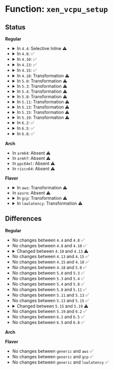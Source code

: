 # Function: <code>xen_vcpu_setup</code>

## Status
<b>Regular</b>
<ul>
<li>
<details>
<summary>In <code>4.4</code>: Selective Inline ⚠️</summary>

```c
void xen_vcpu_setup(int cpu);
```

**Collision:** Unique Static

**Inline:** Selective

**Transformation:** False

**Instances:**

```
In arch/x86/xen/enlighten.c (ffffffff8101c110)
Location: arch/x86/xen/enlighten.c:182
Inline: True
Direct callers:
  - arch/x86/xen/enlighten.c:xen_hvm_cpu_notify
  - arch/x86/xen/enlighten.c:xen_vcpu_restore
  - arch/x86/xen/enlighten.c:xen_vcpu_restore
  - arch/x86/xen/enlighten.c:xen_setup_vcpu_info_placement
```
**Symbols:**

```
ffffffff8101c110-ffffffff8101c23b: xen_vcpu_setup (STB_LOCAL)
```
</details>
</li>
<li>
<details>
<summary>In <code>4.8</code>: ✅</summary>

```c
void xen_vcpu_setup(int cpu);
```

**Collision:** Unique Global

**Inline:** No

**Transformation:** False

**Instances:**

```
In arch/x86/xen/enlighten.c (ffffffff8101c610)
Location: arch/x86/xen/enlighten.c:185
Inline: False
Direct callers:
  - arch/x86/xen/enlighten.c:xen_hvm_cpu_notify
  - arch/x86/xen/enlighten.c:xen_setup_vcpu_info_placement
  - arch/x86/xen/enlighten.c:xen_vcpu_restore
  - arch/x86/xen/enlighten.c:xen_vcpu_restore
```
**Symbols:**

```
ffffffff8101c610-ffffffff8101c763: xen_vcpu_setup (STB_GLOBAL)
```
</details>
</li>
<li>
<details>
<summary>In <code>4.10</code>: ✅</summary>

```c
void xen_vcpu_setup(int cpu);
```

**Collision:** Unique Global

**Inline:** No

**Transformation:** False

**Instances:**

```
In arch/x86/xen/enlighten.c (ffffffff8101cce0)
Location: arch/x86/xen/enlighten.c:187
Inline: False
Direct callers:
  - arch/x86/xen/enlighten.c:xen_cpu_up_prepare
  - arch/x86/xen/enlighten.c:xen_setup_vcpu_info_placement
  - arch/x86/xen/enlighten.c:xen_vcpu_restore
  - arch/x86/xen/enlighten.c:xen_vcpu_restore
```
**Symbols:**

```
ffffffff8101cce0-ffffffff8101ce33: xen_vcpu_setup (STB_GLOBAL)
```
</details>
</li>
<li>
<details>
<summary>In <code>4.13</code>: ✅</summary>

```c
int xen_vcpu_setup(int cpu);
```

**Collision:** Unique Global

**Inline:** No

**Transformation:** False

**Instances:**

```
In arch/x86/xen/enlighten.c (ffffffff81019930)
Location: arch/x86/xen/enlighten.c:185
Inline: False
Direct callers:
  - arch/x86/xen/enlighten.c:xen_vcpu_restore
  - arch/x86/xen/enlighten_pv.c:xen_setup_vcpu_info_placement
```
**Symbols:**

```
ffffffff81019930-ffffffff81019acb: xen_vcpu_setup (STB_GLOBAL)
```
</details>
</li>
<li>
<details>
<summary>In <code>4.15</code>: ✅</summary>

```c
int xen_vcpu_setup(int cpu);
```

**Collision:** Unique Global

**Inline:** No

**Transformation:** False

**Instances:**

```
In arch/x86/xen/enlighten.c (ffffffff8101a210)
Location: arch/x86/xen/enlighten.c:189
Inline: False
Direct callers:
  - arch/x86/xen/enlighten.c:xen_vcpu_restore
  - arch/x86/xen/enlighten_pv.c:xen_setup_vcpu_info_placement
```
**Symbols:**

```
ffffffff8101a210-ffffffff8101a3ab: xen_vcpu_setup (STB_GLOBAL)
```
</details>
</li>
<li>
<details>
<summary>In <code>4.18</code>: Transformation ⚠️</summary>

```c
int xen_vcpu_setup(int cpu);
```

**Collision:** Unique Global

**Inline:** No

**Transformation:** True

**Instances:**

```
In arch/x86/xen/enlighten.c (0)
Location: arch/x86/xen/enlighten.c:197
Inline: False
Direct callers:
  - arch/x86/xen/enlighten.c:xen_vcpu_restore
  - arch/x86/xen/enlighten_hvm.c:xen_cpu_up_prepare_hvm
  - arch/x86/xen/enlighten_pv.c:xen_setup_vcpu_info_placement
  - arch/x86/xen/smp_hvm.c:xen_hvm_smp_prepare_boot_cpu
```
**Symbols:**

```
ffffffff8101b075-ffffffff8101b092: xen_vcpu_setup.cold.2 (STB_LOCAL)
ffffffff8101abf0-ffffffff8101ad74: xen_vcpu_setup (STB_GLOBAL)
```
</details>
</li>
<li>
<details>
<summary>In <code>5.0</code>: Transformation ⚠️</summary>

```c
int xen_vcpu_setup(int cpu);
```

**Collision:** Unique Global

**Inline:** No

**Transformation:** True

**Instances:**

```
In arch/x86/xen/enlighten.c (0)
Location: arch/x86/xen/enlighten.c:199
Inline: False
Direct callers:
  - arch/x86/xen/enlighten.c:xen_vcpu_restore
  - arch/x86/xen/enlighten_hvm.c:xen_cpu_up_prepare_hvm
  - arch/x86/xen/enlighten_pv.c:xen_setup_vcpu_info_placement
  - arch/x86/xen/smp_hvm.c:xen_hvm_smp_prepare_boot_cpu
```
**Symbols:**

```
ffffffff8101b859-ffffffff8101b876: xen_vcpu_setup.cold.2 (STB_LOCAL)
ffffffff8101b3c0-ffffffff8101b544: xen_vcpu_setup (STB_GLOBAL)
```
</details>
</li>
<li>
<details>
<summary>In <code>5.3</code>: Transformation ⚠️</summary>

```c
int xen_vcpu_setup(int cpu);
```

**Collision:** Unique Global

**Inline:** No

**Transformation:** True

**Instances:**

```
In arch/x86/xen/enlighten.c (0)
Location: arch/x86/xen/enlighten.c:199
Inline: False
Direct callers:
  - arch/x86/xen/enlighten.c:xen_vcpu_restore
  - arch/x86/xen/enlighten_hvm.c:xen_cpu_up_prepare_hvm
  - arch/x86/xen/enlighten_pv.c:xen_setup_vcpu_info_placement
  - arch/x86/xen/smp_hvm.c:xen_hvm_smp_prepare_boot_cpu
```
**Symbols:**

```
ffffffff8101d38e-ffffffff8101d3ab: xen_vcpu_setup.cold (STB_LOCAL)
ffffffff8101cee0-ffffffff8101d064: xen_vcpu_setup (STB_GLOBAL)
```
</details>
</li>
<li>
<details>
<summary>In <code>5.4</code>: Transformation ⚠️</summary>

```c
int xen_vcpu_setup(int cpu);
```

**Collision:** Unique Global

**Inline:** No

**Transformation:** True

**Instances:**

```
In arch/x86/xen/enlighten.c (0)
Location: arch/x86/xen/enlighten.c:199
Inline: False
Direct callers:
  - arch/x86/xen/enlighten.c:xen_vcpu_restore
  - arch/x86/xen/enlighten_hvm.c:xen_cpu_up_prepare_hvm
  - arch/x86/xen/enlighten_pv.c:xen_setup_vcpu_info_placement
  - arch/x86/xen/smp_hvm.c:xen_hvm_smp_prepare_boot_cpu
```
**Symbols:**

```
ffffffff8101dd2e-ffffffff8101dd4b: xen_vcpu_setup.cold (STB_LOCAL)
ffffffff8101d860-ffffffff8101d9e4: xen_vcpu_setup (STB_GLOBAL)
```
</details>
</li>
<li>
<details>
<summary>In <code>5.8</code>: Transformation ⚠️</summary>

```c
int xen_vcpu_setup(int cpu);
```

**Collision:** Unique Global

**Inline:** No

**Transformation:** True

**Instances:**

```
In arch/x86/xen/enlighten.c (0)
Location: arch/x86/xen/enlighten.c:199
Inline: False
Direct callers:
  - arch/x86/xen/enlighten.c:xen_vcpu_restore
  - arch/x86/xen/enlighten_hvm.c:xen_cpu_up_prepare_hvm
  - arch/x86/xen/enlighten_pv.c:xen_setup_vcpu_info_placement
  - arch/x86/xen/smp_hvm.c:xen_hvm_smp_prepare_boot_cpu
```
**Symbols:**

```
ffffffff8102011e-ffffffff8102013b: xen_vcpu_setup.cold (STB_LOCAL)
ffffffff8101fcd0-ffffffff8101fe23: xen_vcpu_setup (STB_GLOBAL)
```
</details>
</li>
<li>
<details>
<summary>In <code>5.11</code>: Transformation ⚠️</summary>

```c
int xen_vcpu_setup(int cpu);
```

**Collision:** Unique Global

**Inline:** No

**Transformation:** True

**Instances:**

```
In arch/x86/xen/enlighten.c (0)
Location: arch/x86/xen/enlighten.c:199
Inline: False
Direct callers:
  - arch/x86/xen/enlighten.c:xen_vcpu_restore
  - arch/x86/xen/enlighten_hvm.c:xen_cpu_up_prepare_hvm
  - arch/x86/xen/enlighten_pv.c:xen_setup_vcpu_info_placement
  - arch/x86/xen/smp_hvm.c:xen_hvm_smp_prepare_boot_cpu
```
**Symbols:**

```
ffffffff81bd268b-ffffffff81bd26a8: xen_vcpu_setup.cold (STB_LOCAL)
ffffffff81020770-ffffffff810208c3: xen_vcpu_setup (STB_GLOBAL)
```
</details>
</li>
<li>
<details>
<summary>In <code>5.13</code>: Transformation ⚠️</summary>

```c
int xen_vcpu_setup(int cpu);
```

**Collision:** Unique Global

**Inline:** No

**Transformation:** True

**Instances:**

```
In arch/x86/xen/enlighten.c (0)
Location: arch/x86/xen/enlighten.c:199
Inline: False
Direct callers:
  - arch/x86/xen/enlighten.c:xen_vcpu_restore
  - arch/x86/xen/enlighten_hvm.c:xen_cpu_up_prepare_hvm
  - arch/x86/xen/enlighten_pv.c:xen_setup_vcpu_info_placement
  - arch/x86/xen/smp_hvm.c:xen_hvm_smp_prepare_boot_cpu
```
**Symbols:**

```
ffffffff81bc4900-ffffffff81bc491b: xen_vcpu_setup.cold (STB_LOCAL)
ffffffff81022b10-ffffffff81022c65: xen_vcpu_setup (STB_GLOBAL)
```
</details>
</li>
<li>
<details>
<summary>In <code>5.15</code>: Transformation ⚠️</summary>

```c
int xen_vcpu_setup(int cpu);
```

**Collision:** Unique Global

**Inline:** No

**Transformation:** True

**Instances:**

```
In arch/x86/xen/enlighten.c (0)
Location: arch/x86/xen/enlighten.c:203
Inline: False
Direct callers:
  - arch/x86/xen/enlighten.c:xen_vcpu_restore
  - arch/x86/xen/enlighten_hvm.c:xen_cpu_up_prepare_hvm
  - arch/x86/xen/enlighten_pv.c:xen_setup_vcpu_info_placement
  - arch/x86/xen/smp_hvm.c:xen_hvm_smp_prepare_boot_cpu
```
**Symbols:**

```
ffffffff81c96ebe-ffffffff81c96ef1: xen_vcpu_setup.cold (STB_LOCAL)
ffffffff81026a60-ffffffff81026c9b: xen_vcpu_setup (STB_GLOBAL)
```
</details>
</li>
<li>
<details>
<summary>In <code>5.19</code>: Transformation ⚠️</summary>

```c
void xen_vcpu_setup(int cpu);
```

**Collision:** Unique Global

**Inline:** No

**Transformation:** True

**Instances:**

```
In arch/x86/xen/enlighten.c (0)
Location: arch/x86/xen/enlighten.c:157
Inline: False
Direct callers:
  - arch/x86/xen/enlighten.c:xen_vcpu_restore
  - arch/x86/xen/enlighten_hvm.c:xen_cpu_up_prepare_hvm
  - arch/x86/xen/enlighten_pv.c:xen_setup_vcpu_info_placement
  - arch/x86/xen/smp_hvm.c:xen_hvm_smp_prepare_boot_cpu
```
**Symbols:**

```
ffffffff81e46317-ffffffff81e46326: xen_vcpu_setup.cold (STB_LOCAL)
ffffffff8102ac40-ffffffff8102ae09: xen_vcpu_setup (STB_GLOBAL)
```
</details>
</li>
<li>
<details>
<summary>In <code>6.2</code>: ✅</summary>

```c
void xen_vcpu_setup(int cpu);
```

**Collision:** Unique Global

**Inline:** No

**Transformation:** False

**Instances:**

```
In arch/x86/xen/enlighten.c (ffffffff81031880)
Location: arch/x86/xen/enlighten.c:157
Inline: False
Direct callers:
  - arch/x86/xen/enlighten.c:xen_vcpu_restore
  - arch/x86/xen/enlighten.c:xen_vcpu_restore
  - arch/x86/xen/enlighten_hvm.c:xen_cpu_up_prepare_hvm
  - arch/x86/xen/enlighten_pv.c:xen_setup_vcpu_info_placement
  - arch/x86/xen/smp_hvm.c:xen_hvm_smp_prepare_boot_cpu
```
**Symbols:**

```
ffffffff81031880-ffffffff81031a58: xen_vcpu_setup (STB_GLOBAL)
```
</details>
</li>
<li>
<details>
<summary>In <code>6.5</code>: ✅</summary>

```c
void xen_vcpu_setup(int cpu);
```

**Collision:** Unique Global

**Inline:** No

**Transformation:** False

**Instances:**

```
In arch/x86/xen/enlighten.c (ffffffff81031880)
Location: arch/x86/xen/enlighten.c:157
Inline: False
Direct callers:
  - arch/x86/xen/enlighten.c:xen_vcpu_restore
  - arch/x86/xen/enlighten.c:xen_vcpu_restore
  - arch/x86/xen/enlighten_hvm.c:xen_cpu_up_prepare_hvm
  - arch/x86/xen/enlighten_pv.c:xen_setup_vcpu_info_placement
  - arch/x86/xen/smp_hvm.c:xen_hvm_smp_prepare_boot_cpu
```
**Symbols:**

```
ffffffff81031880-ffffffff81031a58: xen_vcpu_setup (STB_GLOBAL)
```
</details>
</li>
<li>
<details>
<summary>In <code>6.8</code>: ✅</summary>

```c
void xen_vcpu_setup(int cpu);
```

**Collision:** Unique Global

**Inline:** No

**Transformation:** False

**Instances:**

```
In arch/x86/xen/enlighten.c (ffffffff81037b70)
Location: arch/x86/xen/enlighten.c:160
Inline: False
Direct callers:
  - arch/x86/xen/enlighten.c:xen_vcpu_restore
  - arch/x86/xen/enlighten.c:xen_vcpu_restore
  - arch/x86/xen/enlighten_hvm.c:xen_cpu_up_prepare_hvm
  - arch/x86/xen/enlighten_pv.c:xen_setup_vcpu_info_placement
  - arch/x86/xen/smp_hvm.c:xen_hvm_smp_prepare_boot_cpu
```
**Symbols:**

```
ffffffff81037b70-ffffffff81037d48: xen_vcpu_setup (STB_GLOBAL)
```
</details>
</li>
</ul>
<b>Arch</b>
<ul>
<li>
In <code>arm64</code>: Absent ⚠️
</li>
<li>
In <code>armhf</code>: Absent ⚠️
</li>
<li>
In <code>ppc64el</code>: Absent ⚠️
</li>
<li>
In <code>riscv64</code>: Absent ⚠️
</li>
</ul>
<b>Flavor</b>
<ul>
<li>
<details>
<summary>In <code>aws</code>: Transformation ⚠️</summary>

```c
int xen_vcpu_setup(int cpu);
```

**Collision:** Unique Global

**Inline:** No

**Transformation:** True

**Instances:**

```
In arch/x86/xen/enlighten.c (0)
Location: arch/x86/xen/enlighten.c:199
Inline: False
Direct callers:
  - arch/x86/xen/enlighten.c:xen_vcpu_restore
  - arch/x86/xen/enlighten_hvm.c:xen_cpu_up_prepare_hvm
  - arch/x86/xen/enlighten_pv.c:xen_setup_vcpu_info_placement
  - arch/x86/xen/smp_hvm.c:xen_hvm_smp_prepare_boot_cpu
```
**Symbols:**

```
ffffffff8101dd2e-ffffffff8101dd4b: xen_vcpu_setup.cold (STB_LOCAL)
ffffffff8101d860-ffffffff8101d9e4: xen_vcpu_setup (STB_GLOBAL)
```
</details>
</li>
<li>
In <code>azure</code>: Absent ⚠️
</li>
<li>
<details>
<summary>In <code>gcp</code>: Transformation ⚠️</summary>

```c
int xen_vcpu_setup(int cpu);
```

**Collision:** Unique Global

**Inline:** No

**Transformation:** True

**Instances:**

```
In arch/x86/xen/enlighten.c (0)
Location: arch/x86/xen/enlighten.c:199
Inline: False
Direct callers:
  - arch/x86/xen/enlighten.c:xen_vcpu_restore
  - arch/x86/xen/enlighten_hvm.c:xen_cpu_up_prepare_hvm
  - arch/x86/xen/enlighten_pv.c:xen_setup_vcpu_info_placement
  - arch/x86/xen/smp_hvm.c:xen_hvm_smp_prepare_boot_cpu
```
**Symbols:**

```
ffffffff8101dcee-ffffffff8101dd0b: xen_vcpu_setup.cold (STB_LOCAL)
ffffffff8101d820-ffffffff8101d9a4: xen_vcpu_setup (STB_GLOBAL)
```
</details>
</li>
<li>
<details>
<summary>In <code>lowlatency</code>: Transformation ⚠️</summary>

```c
int xen_vcpu_setup(int cpu);
```

**Collision:** Unique Global

**Inline:** No

**Transformation:** True

**Instances:**

```
In arch/x86/xen/enlighten.c (0)
Location: arch/x86/xen/enlighten.c:199
Inline: False
Direct callers:
  - arch/x86/xen/enlighten.c:xen_vcpu_restore
  - arch/x86/xen/enlighten_hvm.c:xen_cpu_up_prepare_hvm
  - arch/x86/xen/enlighten_pv.c:xen_setup_vcpu_info_placement
  - arch/x86/xen/smp_hvm.c:xen_hvm_smp_prepare_boot_cpu
```
**Symbols:**

```
ffffffff8101df3e-ffffffff8101df5b: xen_vcpu_setup.cold (STB_LOCAL)
ffffffff8101da70-ffffffff8101dbf4: xen_vcpu_setup (STB_GLOBAL)
```
</details>
</li>
</ul>

## Differences
<b>Regular</b>
<ul>
<li>
No changes between <code>4.4</code> and <code>4.8</code> ✅
</li>
<li>
No changes between <code>4.8</code> and <code>4.10</code> ✅
</li>
<li>
<details>
<summary>Changed between <code>4.10</code> and <code>4.13</code> ⚠️</summary>
<ul>
<li>
<b>Return type changed. </b>
<code>void</code> ➡️ <code>int</code>
</li>
</ul>
</details>
</li>
<li>
No changes between <code>4.13</code> and <code>4.15</code> ✅
</li>
<li>
No changes between <code>4.15</code> and <code>4.18</code> ✅
</li>
<li>
No changes between <code>4.18</code> and <code>5.0</code> ✅
</li>
<li>
No changes between <code>5.0</code> and <code>5.3</code> ✅
</li>
<li>
No changes between <code>5.3</code> and <code>5.4</code> ✅
</li>
<li>
No changes between <code>5.4</code> and <code>5.8</code> ✅
</li>
<li>
No changes between <code>5.8</code> and <code>5.11</code> ✅
</li>
<li>
No changes between <code>5.11</code> and <code>5.13</code> ✅
</li>
<li>
No changes between <code>5.13</code> and <code>5.15</code> ✅
</li>
<li>
<details>
<summary>Changed between <code>5.15</code> and <code>5.19</code> ⚠️</summary>
<ul>
<li>
<b>Return type changed. </b>
<code>int</code> ➡️ <code>void</code>
</li>
</ul>
</details>
</li>
<li>
No changes between <code>5.19</code> and <code>6.2</code> ✅
</li>
<li>
No changes between <code>6.2</code> and <code>6.5</code> ✅
</li>
<li>
No changes between <code>6.5</code> and <code>6.8</code> ✅
</li>
</ul>
<b>Arch</b>
<ul>
</ul>
<b>Flavor</b>
<ul>
<li>
No changes between <code>generic</code> and <code>aws</code> ✅
</li>
<li>
No changes between <code>generic</code> and <code>gcp</code> ✅
</li>
<li>
No changes between <code>generic</code> and <code>lowlatency</code> ✅
</li>
</ul>
